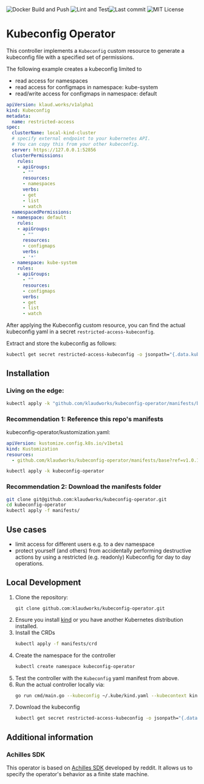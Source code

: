 ![Docker Build and Push](https://github.com/klaudworks/kubeconfig-operator/actions/workflows/build-push.yaml/badge.svg) ![Lint and Test](https://github.com/klaudworks/kubeconfig-operator/actions/workflows/lint-test.yaml/badge.svg)![Last commit](https://badgen.net/github/last-commit/klaudworks/kubeconfig-operator) ![MIT License](https://badgen.net/static/license/MIT/blue) 

# Kubeconfig Operator

This controller implements a `Kubeconfig` custom resource to generate a kubeconfig file with a specified set of permissions.

The following example creates a kubeconfig limited to
- read access for namespaces
- read access for configmaps in namespace: kube-system
- read/write access for configmaps in namespace: default

```yaml
apiVersion: klaud.works/v1alpha1
kind: Kubeconfig
metadata:
  name: restricted-access
spec:
  clusterName: local-kind-cluster
  # specify external endpoint to your kubernetes API.
  # You can copy this from your other kubeconfig.
  server: https://127.0.0.1:52856   
  clusterPermissions:
    rules:
    - apiGroups:
      - ""
      resources:
      - namespaces
      verbs:
      - get
      - list
      - watch
  namespacedPermissions:
  - namespace: default
    rules:
    - apiGroups:
      - ""
      resources:
      - configmaps
      verbs:
      - '*'
  - namespace: kube-system
    rules:
    - apiGroups:
      - ""
      resources:
      - configmaps
      verbs:
      - get
      - list
      - watch
```

After applying the Kubeconfig custom resource, you can find the actual kubeconfig yaml in a secret `restricted-access-kubeconfig`. 

Extract and store the kubeconfig as follows:

```bash
kubectl get secret restricted-access-kubeconfig -o jsonpath="{.data.kubeconfig}" | base64 --decode > restricted-access-kubeconfig.yaml
```

## Installation

### Living on the edge:
```bash
kubectl apply -k "github.com/klaudworks/kubeconfig-operator/manifests/base?ref=v1.0.12"
```

### Recommendation 1: Reference this repo's manifests 


kubeconfig-operator/kustomization.yaml:
```yaml
apiVersion: kustomize.config.k8s.io/v1beta1
kind: Kustomization
resources:
  - github.com/klaudworks/kubeconfig-operator/manifests/base?ref=v1.0.12
```
```bash
kubectl apply -k kubeconfig-operator
```

### Recommendation 2: Download the manifests folder

```bash
git clone git@github.com:klaudworks/kubeconfig-operator.git
cd kubeconfig-operator
kubectl apply -f manifests/
```

## Use cases

- limit access for different users e.g. to a dev namespace
- protect yourself (and others) from accidentally performing destructive actions by using a restricted (e.g. readonly) Kubeconfig for day to day operations.

## Local Development


1. Clone the repository:
   ```
   git clone github.com:klaudworks/kubeconfig-operator.git
   ```
1. Ensure you install [kind](https://kind.sigs.k8s.io/docs/user/quick-start/#installation) or you have another Kubernetes distribution installed.
1. Install the CRDs 
   ```sh
   kubectl apply -f manifests/crd
   ```
1. Create the namespace for the controller
   ```sh
   kubectl create namespace kubeconfig-operator
   ```
1. Test the controller with the `Kubeconfig` yaml manifest from above.
1. Run the actual controller locally via:
   ```sh
   go run cmd/main.go --kubeconfig ~/.kube/kind.yaml --kubecontext kind-kind  
   ```
1. Download the kubeconfig
   ```sh
   kubectl get secret restricted-access-kubeconfig -o jsonpath="{.data.kubeconfig}" | base64 --decode
   ```

## Additional information

### Achilles SDK

This operator is based on [Achilles SDK](https://github.com/reddit/achilles-sdk) developed by reddit. It allows us to specify the operator's behavior as a finite state machine.

